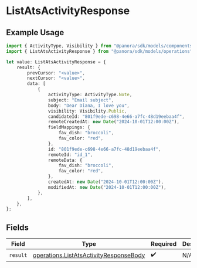 # ListAtsActivityResponse

## Example Usage

```typescript
import { ActivityType, Visibility } from "@panora/sdk/models/components";
import { ListAtsActivityResponse } from "@panora/sdk/models/operations";

let value: ListAtsActivityResponse = {
    result: {
        prevCursor: "<value>",
        nextCursor: "<value>",
        data: [
            {
                activityType: ActivityType.Note,
                subject: "Email subject",
                body: "Dear Diana, I love you",
                visibility: Visibility.Public,
                candidateId: "801f9ede-c698-4e66-a7fc-48d19eebaa4f",
                remoteCreatedAt: new Date("2024-10-01T12:00:00Z"),
                fieldMappings: {
                    fav_dish: "broccoli",
                    fav_color: "red",
                },
                id: "801f9ede-c698-4e66-a7fc-48d19eebaa4f",
                remoteId: "id_1",
                remoteData: {
                    fav_dish: "broccoli",
                    fav_color: "red",
                },
                createdAt: new Date("2024-10-01T12:00:00Z"),
                modifiedAt: new Date("2024-10-01T12:00:00Z"),
            },
        ],
    },
};
```

## Fields

| Field                                                                                            | Type                                                                                             | Required                                                                                         | Description                                                                                      |
| ------------------------------------------------------------------------------------------------ | ------------------------------------------------------------------------------------------------ | ------------------------------------------------------------------------------------------------ | ------------------------------------------------------------------------------------------------ |
| `result`                                                                                         | [operations.ListAtsActivityResponseBody](../../models/operations/listatsactivityresponsebody.md) | :heavy_check_mark:                                                                               | N/A                                                                                              |